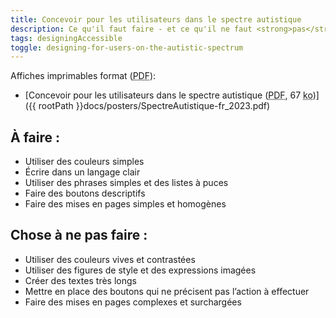 ```yaml
---
title: Concevoir pour les utilisateurs dans le spectre autistique
description: Ce qu'il faut faire - et ce qu'il ne faut <strong>pas</strong> faire - lors de la conception pour les utilisateurs du spectre autistique.
tags: designingAccessible
toggle: designing-for-users-on-the-autistic-spectrum
---
```


Affiches imprimables format (<abbr lang="en" title="Portable Document Format">PDF</abbr>):

- [Concevoir pour les utilisateurs dans le spectre autistique (<abbr lang="en" title="Portable Document Format">PDF</abbr>, 67 <abbr title="kilo-octet">ko</abbr>)]({{ rootPath }}docs/posters/SpectreAutistique-fr_2023.pdf)

<div class="row">
<div class="col-md-6">

## À faire :

- Utiliser des couleurs simples
- Écrire dans un langage clair
- Utiliser des phrases simples et des listes à puces
- Faire des boutons descriptifs
- Faire des mises en pages simples et homogènes

</div>
<div class="col-md-6">

## Chose à ne pas faire :

- Utiliser des couleurs vives et contrastées
- Utiliser des figures de style et des expressions imagées
- Créer des textes très longs
- Mettre en place des boutons qui ne précisent pas l’action à effectuer
- Faire des mises en pages complexes et surchargées

</div>
</div>

